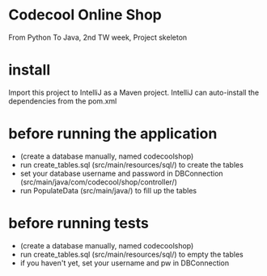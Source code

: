 # Codecool Online Shop

From Python To Java, 2nd TW week, Project skeleton

# install

Import this project to IntelliJ as a Maven project.
IntelliJ can auto-install the dependencies from the pom.xml

# before running the application
* (create a database manually, named codecoolshop)
* run create_tables.sql (src/main/resources/sql/) to create the tables
* set your database username and password in DBConnection (src/main/java/com/codecool/shop/controller/)
* run PopulateData (src/main/java/) to fill up the tables

# before running tests
* (create a database manually, named codecoolshop)
* run create_tables.sql (src/main/resources/sql/) to empty the tables
* if you haven't yet, set your username and pw in DBConnection
